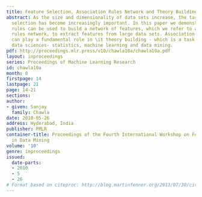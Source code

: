 ```yaml
---
title: Feature Selection, Association Rules Network and Theory Building
abstract: As the size and dimensionality of data sets increase, the task of feature
  selection has become increasingly important. In this paper we demonstrate how association
  rules can be used to build a network of features, which we refer to as an association
  rules network, to extract features from large data sets. Association rules network
  can play a fundamental role in \it theory building - which is a task common to all
  data sciences- statistics, machine learning and data mining.
pdf: http://proceedings.mlr.press/v10/chawla10a/chawla10a.pdf
layout: inproceedings
series: Proceedings of Machine Learning Research
id: chawla10a
month: 0
firstpage: 14
lastpage: 21
page: 14-21
sections: 
author:
- given: Sanjay
  family: Chawla
date: 2010-05-26
address: Hyderabad, India
publisher: PMLR
container-title: Proceedings of the Fourth International Workshop on Feature Selection
  in Data Mining
volume: '10'
genre: inproceedings
issued:
  date-parts:
  - 2010
  - 5
  - 26
# Format based on citeproc: http://blog.martinfenner.org/2013/07/30/citeproc-yaml-for-bibliographies/
---
```

